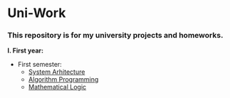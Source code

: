 # Uni-Work

###  This repository is for my university projects and homeworks. 

**I. First year:**
   * First semester:
     * [System Arhitecture](https://github.com/skpha13/Univeristy-Work/tree/main/First%20Year/First%20Semester/Sistem%20Arhitecture)
     * [Algorithm Programming]()
     * [Mathematical Logic]()
